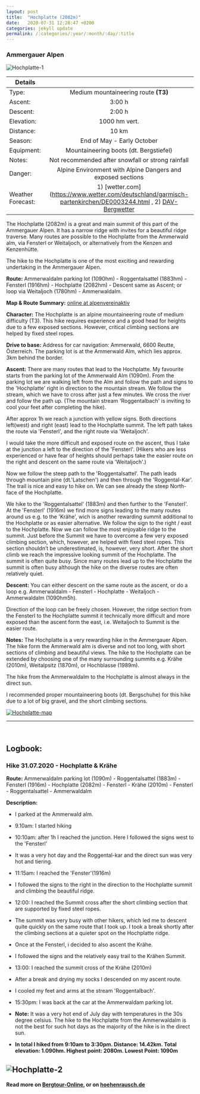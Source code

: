 ```yaml
---
layout: post
title:  "Hochplatte (2082m)"
date:   2020-07-31 12:28:47 +0200
categories: jekyll update
permalink: /:categories/:year/:month/:day/:title
---
```

### Ammergauer Alpen
![Hochplatte-1](/hikingblog.github.io/assets/img/hiking/Hochplatte-1.jpg)



| Details       |               |
| ------------- |:-------------:|
| Type:         | Medium mountaineering route **(T3)**  |
| Ascent:       | 3:00 h        |
| Descent:      | 2:00 h        |
| Elevation:    | 1000 hm vert.  |
| Distance:     | 10 km       |
| Season:       |  End of May - Early October |
| Equipment:    |  Mountaineering boots (dt. Bergstiefel) |
| Notes:        | Not recommended after snowfall or strong rainfall|
| Danger:       | Alpine Environment with Alpine Dangers and exposed sections  |
| Weather Forecast:   | 1) [wetter.com](https://www.wetter.com/deutschland/garmisch-partenkirchen/DE0003244.html ,  2) [DAV-Bergwetter](https://www.alpenverein.de/DAV-Services/Bergwetter/Allgaeu-Karwendel-Ammergau-Zugspitze-Arlberg)|

The Hochplatte (2082m) is a great and main summit of this part of the Ammergauer Alpen. It has a narrow ridge with invites for a beautiful ridge traverse. Many routes are possible to the Hochplatte from the Ammerwald alm, via Fensterl or Weitaljoch, or alternatively from the Kenzen and Kenzenhütte.

The hike to the  Hochplatte is one of the most exciting and rewarding undertaking in the Ammergauer Alpen.
<br>

**Route:**
Ammerwaldalm parking lot (1090hm) - Roggentalsattel (1883hm) - Fensterl (1916hm) - Hochplatte (2082hm) - Descent same as Ascent; or loop via Weitaljoch (1780hm) - Ammerwaldalm.

**Map & Route Summary:**   [online at alpenvereinaktiv](https://www.alpenvereinaktiv.com/de/tour/hochplatte-2082m-am-2020-07-31/180329646/?share=%7Eznpxueke%244osgistk)

**Character:** The Hochplatte is an alpine mountaineering route of  medium difficulty (T3). This hike requires experience and a good head for heights due to a few exposed sections. However, critical climbing sections are helped by fixed steel ropes.

**Drive to base:**
Address for car navigation: Ammerwald, 6600 Reutte, Österreich. The parking lot is at the Ammerwald Alm, which lies approx. 3km behind the border.


**Ascent:**
There are many routes that lead to the Hochplatte. My favourite starts from the parking lot of the Ammerwald Alm (1090m). From the parking lot we are walking left from the Alm and follow the path and signs to the 'Hochplatte' right in direction to the mountain stream. We follow the stream, which we have to cross after just a few minutes. We cross the river and follow the path up. (The mountain stream 'Roggentalbach' is inviting to cool your feet after completing the hike).

After approx 1h we reach a junction  with yellow signs. Both directions left(west) and right (east) lead to the Hochplatte summit. The left path takes the route via 'Fensterl', and the right route via 'Weitaljoch'.

I would take the more difficult and exposed route on the ascent, thus I take at the junction a left to the direction of the 'Fensterl'. (Hikers who are less experienced or have fear of heights should perhaps take the easier route on the right and descent on the same route via 'Weitaljoch'.)

Now we follow the steep path to the 'Roggentalsattel'. The path leads through mountain pine (dt.'Latschen') and then through the 'Roggental-Kar'. The trail is nice and easy to hike on. We can see already the steep North-face of the Hochplatte.

We hike to the 'Roggentalsattel' (1883m) and then further to the 'Fensterl'. At the 'Fensterl' (1916m) we find more signs leading to the many routes around us e.g. to the 'Krähe', wich is another rewarding summit additional to the Hochplatte or as easier alternative. We follow the sign to the right / east to the Hochplatte. Now we can follow the most enjoyable ridge to the summit. Just before the Summit we have to overcome a few very exposed climbing section, which, however, are helped with fixed steel ropes. This section shouldn’t be underestimated, is, however, very short. After the short climb we reach the impressive looking summit of the Hochplatte. The summit is often quite busy. Since many routes lead up to the Hochplatte the summit is often busy although the hike on the diverse routes are often relatively quiet.


**Descent:**
You can either descent on the same route as the ascent, or do a loop e.g. Ammerwaldalm - Fensterl - Hochplatte - Weitaljoch - Ammerwaldalm (1090hm5h).

Direction of the loop can be freely chosen. However, the ridge section from the Fensterl to the Hochplatte summit it technically more difficult and more exposed than the ascent form the east, i.e. Weitaljoch to Summit is the easier route.

**Notes:**
The Hochplatte is a very rewarding hike in the Ammergauer Alpen. The hike form the Ammerwald alm is diverse and not too long, with short sections of climbing and beautiful views. The hike to the Hochplatte can be extended by choosing one of the many surrounding summits e.g. Krähe (2010m), Weitalpsitz (1870m), or Hochblasse (1989m).

The hike from the Ammerwaldalm to the Hochplatte is almost always in the direct sun.

I recommended proper mountaineering boots (dt. Bergschuhe) for this hike due to a lot of big gravel, and the short climbing sections.




[![Hochplatte-map](/hikingblog.github.io/assets/img/hiking/Hochplatte-map.jpg)](https://www.alpenvereinaktiv.com/de/tour/hochplatte-2082m-am-2020-07-31/180329646/?share=%7Eznpxueke%244osgistk)

-------

<br>

## Logbook:

### Hike 31.07.2020 - Hochplatte & Krähe
**Route:**  Ammerwaldalm parking lot (1090m) - Roggentalsattel (1883m) - Fensterl (1916m) - Hochplatte (2082m) - Fensterl - Krähe (2010m) - Fensterl - Roggentalsattel - Ammerwaldalm

**Description:**
- I parked at the Ammerwald alm.
- 9.10am: I started hiking
- 10:10am: after 1h I reached the junction. Here I followed the signs west to the 'Fensterl'
- It was a very hot day and the Roggental-kar and the direct sun was very hot and tiering.
- 11:15am: I reached the 'Fenster'(1916m)
- I followed the signs to the right in the direction to the Hochplatte summit and climbing the beautiful ridge.
- 12:00: I reached the Summit cross after the short climbing section that are supported by fixed steel ropes.
- The summit was very busy with other hikers, which led me to descent quite quickly on the same route that I took up. I took a break shortly after the climbing sections at a quieter spot on the Hochplatte ridge.
- Once at the Fensterl, i decided to also ascent the Krähe.
- I followed the signs and the relatively easy trail to the Krähen Summit.
- 13:00: I reached the summit cross of the Krähe (2010m)
- After a break and drying my socks I descended on my ascent route.
- I cooled my feet and arms at the stream 'Roggentalbach'.
- 15:30pm: I was back at the car at the Ammerwaldam parking lot.

- **Note:** It was a very hot end of July day with temperatures in the 30s degree celsius. The hike to the Hochplatte from the Ammerwaldalm is not the best for such hot days as the majority of the hike is in the direct sun.


- **In total I hiked from 9:10am to 3:30pm. Distance: 14.42km. Total elevation: 1.090hm. Highest point: 2080m. Lowest Point: 1090m**

![Hochplatte-2](/hikingblog.github.io/assets/img/hiking/Hochplatte-2.jpg)
---

#### Read more on [Bergtour-Online](https://www.bergtour-online.de/bergtouren/bergwanderungen/schwer/wanderung-hochplatte/), or on [hoehenrausch.de](https://www.hoehenrausch.de/berge/hochplatte-ammergauer/)
